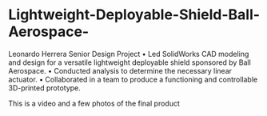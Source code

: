 # Lightweight-Deployable-Shield-Ball-Aerospace-
Leonardo Herrera Senior Design Project
•	Led SolidWorks CAD modeling and design for a versatile lightweight deployable shield sponsored by Ball Aerospace. 
•	Conducted analysis to determine the necessary linear actuator. 
•	Collaborated in a team to produce a functioning and controllable 3D-printed prototype. 

This is a video and a few photos of the final product
